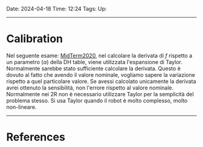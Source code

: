 Date: 2024-04-18
Time: 12:24
Tags:
Up: 

---
# Calibration

Nel seguente esame: [MidTerm2020](https://www.diag.uniroma1.it/deluca/rob2_en/WrittenExamsRob2/Robotics2_Remote_Midterm_Test_2019-20_20.04.15.pdf), nel calcolare la derivata di $f$ rispetto a un parametro ($\alpha$) della DH table, viene utilizzata l'espansione di Taylor. Normalmente sarebbe stato sufficiente calcolare la derivata. Questo è dovuto al fatto che avendo il valore nominale, vogliamo sapere la variazione rispetto a quel particolare valore. Se avessi calcolato unicamente la derivata avrei ottenuto la sensibilità, non l'errore rispetto al valore nominale. Normalmente nei 2R non è necessario utilizzare Taylor per la semplicità del problema stesso. Si usa Taylor quando il robot è molto complesso, molto non-lineare.

---
# References
